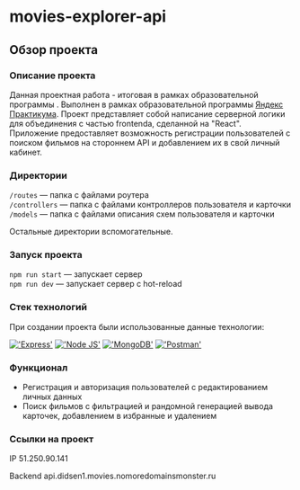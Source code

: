# movies-explorer-api

## Обзор проекта

### Описание проекта 
Данная проектная работа - итоговая в рамках образовательной программы </a>. Выполнен в рамках образовательной программы <a href="https://practicum.yandex.ru/">Яндекс Практикума</a>. Проект представляет собой написание серверной логики для объединения с частью frontendа, сделанной на "React". Приложение предоставляет возможность регистрации пользователей с поиском фильмов на стороннем API и добавлением их в свой личный кабинет.

### Директории

`/routes` — папка с файлами роутера  
`/controllers` — папка с файлами контроллеров пользователя и карточки   
`/models` — папка с файлами описания схем пользователя и карточки  
  
Остальные директории вспомогательные.

### Запуск проекта

`npm run start` — запускает сервер   
`npm run dev` — запускает сервер с hot-reload

### Стек технологий

При создании проекта были использованные данные технологии:

<span>
  <a href=""><img src="https://img.shields.io/badge/Express.js-000000?style=for-the-badge&logo=express&logoColor=white" alt="'Express'"></a>
  <a href=""><img src="https://img.shields.io/badge/Node.js-339933?style=for-the-badge&logo=nodedotjs&logoColor=white" alt="'Node JS'"></a>
  <a href=""><img src="https://img.shields.io/badge/MongoDB-4EA94B?style=for-the-badge&logo=mongodb&logoColor=white" alt="'MongoDB'"></a>
  <a href=""><img src="https://img.shields.io/badge/Postman-FF6C37?style=for-the-badge&logo=Postman&logoColor=white" alt="'Postman'"></a>
</span>


### Функционал
- Регистрация и авторизация пользователей с редактированием личных данных
- Поиск фильмов с фильтрацией и рандомной генерацией вывода карточек, добавлением в избранные и удалением

### Ссылки на проект

IP 51.250.90.141

Backend api.didsen1.movies.nomoredomainsmonster.ru
